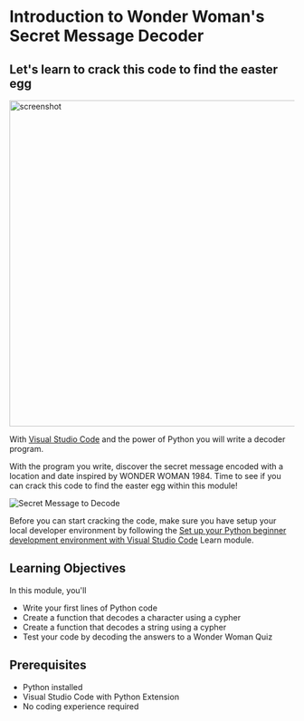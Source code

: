 # Introduction to Wonder Woman's Secret Message Decoder

## Let's learn to crack this code to find the easter egg

<img width="576" alt="screenshot" src="https://user-images.githubusercontent.com/12758612/86677410-6baef980-bfb0-11ea-95e1-4c766bb569f8.png">

With [Visual Studio Code](https://code.visualstudio.com/learn/) and the power of Python you will write a decoder program.

With the program you write, discover the secret message encoded with a location and date inspired by WONDER WOMAN 1984. Time to see if you can crack this code to find the easter egg within this module!

![Secret Message to Decode]()

Before you can start cracking the code, make sure you have setup your local developer environment by following the [Set up your Python beginner development environment with Visual Studio Code](https://docs.microsoft.com/en-us/learn/modules/python-install-vscode/) Learn module.

## Learning Objectives

In this module, you'll
- Write your first lines of Python code
- Create a function that decodes a character using a cypher
- Create a function that decodes a string using a cypher
- Test your code by decoding the answers to a Wonder Woman Quiz

## Prerequisites

- Python installed
- Visual Studio Code with Python Extension
- No coding experience required
